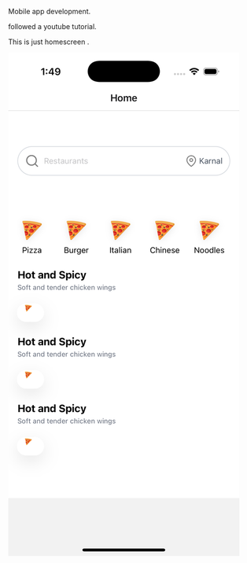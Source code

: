 Mobile app development.

followed a youtube tutorial.


This is just homescreen .






![alt text](images/Simulator-Screenshot-iPhone-16-Pro.png)